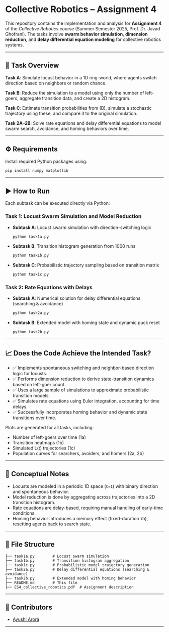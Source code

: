 # Collective Robotics – Assignment 4

This repository contains the implementation and analysis for **Assignment 4** of the *Collective Robotics* course (Summer Semester 2025, Prof. Dr. Javad Ghofrani). The tasks involve **swarm behavior simulation**, **dimension reduction**, and **delay differential equation modeling** for collective robotics systems.

---

## 📌 Task Overview

**Task A**: Simulate locust behavior in a 1D ring-world, where agents switch direction based on neighbors or random chance.

**Task B**: Reduce the simulation to a model using only the number of left-goers, aggregate transition data, and create a 2D histogram.

**Task C**: Estimate transition probabilities from (B), simulate a stochastic trajectory using these, and compare it to the original simulation.

**Task 2A–2B**: Solve rate equations and delay differential equations to model swarm search, avoidance, and homing behaviors over time.

---

## ⚙️ Requirements

Install required Python packages using:

```bash
pip install numpy matplotlib
```

---

## ▶️ How to Run

Each subtask can be executed directly via Python:

### Task 1: Locust Swarm Simulation and Model Reduction

- **Subtask A**: Locust swarm simulation with direction-switching logic  
  ```bash
  python task1a.py
  ```

- **Subtask B**: Transition histogram generation from 1000 runs  
  ```bash
  python task1b.py
  ```

- **Subtask C**: Probabilistic trajectory sampling based on transition matrix  
  ```bash
  python task1c.py
  ```

### Task 2: Rate Equations with Delays

- **Subtask A**: Numerical solution for delay differential equations (searching & avoidance)  
  ```bash
  python task2a.py
  ```

- **Subtask B**: Extended model with homing state and dynamic puck reset  
  ```bash
  python task2b.py
  ```

---

## 📈 Does the Code Achieve the Intended Task?

- ✅ Implements spontaneous switching and neighbor-based direction logic for locusts.
- ✅ Performs dimension reduction to derive state-transition dynamics based on left-goer count.
- ✅ Uses a large sample of simulations to approximate probabilistic transition models.
- ✅ Simulates rate equations using Euler integration, accounting for time delays.
- ✅ Successfully incorporates homing behavior and dynamic state transitions over time.

Plots are generated for all tasks, including:
- Number of left-goers over time (1a)
- Transition heatmaps (1b)
- Simulated L(t) trajectories (1c)
- Population curves for searchers, avoiders, and homers (2a, 2b)

---

## 🧠 Conceptual Notes

- Locusts are modeled in a periodic 1D space (`C=1`) with binary direction and spontaneous behavior.
- Model reduction is done by aggregating across trajectories into a 2D transition histogram.
- Rate equations are delay-based, requiring manual handling of early-time conditions.
- Homing behavior introduces a memory effect (fixed-duration τh), resetting agents back to search state.

---

## 📁 File Structure

```
├── task1a.py        # Locust swarm simulation
├── task1b.py        # Transition histogram aggregation
├── task1c.py        # Probabilistic model trajectory generation
├── task2a.py        # Delay differential equations (searching & avoidance)
├── task2b.py        # Extended model with homing behavior
├── README.md        # This file
├── ES4_collective_robotics.pdf  # Assignment description
```

---

## 👥 Contributors

- [Ayushi Arora](https://github.com/ayushii206)

---
